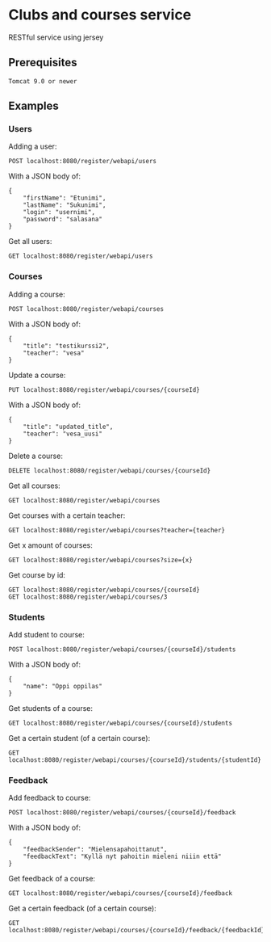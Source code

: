 # Clubs and courses service
RESTful service using jersey

## Prerequisites
```
Tomcat 9.0 or newer
```

## Examples

### Users
Adding a user:
```
POST localhost:8080/register/webapi/users
```
With a JSON body of:
```
{
	"firstName": "Etunimi",
	"lastName": "Sukunimi",
	"login": "usernimi",
	"password": "salasana"
}
```
Get all users:
```
GET localhost:8080/register/webapi/users
```

### Courses
Adding a course:
```
POST localhost:8080/register/webapi/courses
```
With a JSON body of:
```
{
	"title": "testikurssi2",
	"teacher": "vesa"
}
```
Update a course:
```
PUT localhost:8080/register/webapi/courses/{courseId}
```
With a JSON body of:
```
{
	"title": "updated_title",
	"teacher": "vesa_uusi"
}
```
Delete a course:
```
DELETE localhost:8080/register/webapi/courses/{courseId}
```
Get all courses:
```
GET localhost:8080/register/webapi/courses
```
Get courses with a certain teacher:
```
GET localhost:8080/register/webapi/courses?teacher={teacher}
```
Get x amount of courses:
```
GET localhost:8080/register/webapi/courses?size={x}
```
Get course by id:
```
GET localhost:8080/register/webapi/courses/{courseId}
GET localhost:8080/register/webapi/courses/3
```
### Students

Add student to course:
```
POST localhost:8080/register/webapi/courses/{courseId}/students
```
With a JSON body of:
```
{
	"name": "Oppi oppilas"
}
```
Get students of a course:
```
GET localhost:8080/register/webapi/courses/{courseId}/students
```

Get a certain student (of a certain course):
```
GET localhost:8080/register/webapi/courses/{courseId}/students/{studentId}
```
### Feedback
Add feedback to course:
```
POST localhost:8080/register/webapi/courses/{courseId}/feedback
```
With a JSON body of:
```
{
	"feedbackSender": "Mielensapahoittanut",
	"feedbackText": "Kyllä nyt pahoitin mieleni niiin että"
}
```
Get feedback of a course:
```
GET localhost:8080/register/webapi/courses/{courseId}/feedback
```

Get a certain feedback (of a certain course):
```
GET localhost:8080/register/webapi/courses/{courseId}/feedback/{feedbackId}
```


